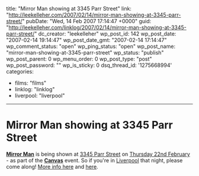 title: "Mirror Man showing at 3345 Parr Street"
link: "http://leekelleher.com/2007/02/14/mirror-man-showing-at-3345-parr-street/"
pubDate: "Wed, 14 Feb 2007 17:14:47 +0000"
guid: "http://leekelleher.com/linklog/2007/02/14/mirror-man-showing-at-3345-parr-street/"
dc_creator: "leekelleher"
wp_post_id: 142
wp_post_date: "2007-02-14 19:14:47"
wp_post_date_gmt: "2007-02-14 17:14:47"
wp_comment_status: "open"
wp_ping_status: "open"
wp_post_name: "mirror-man-showing-at-3345-parr-street"
wp_status: "publish"
wp_post_parent: 0
wp_menu_order: 0
wp_post_type: "post"
wp_post_password: ""
wp_is_sticky: 0
dsq_thread_id: '1275668994'
categories:
  - films: "films"
  - linklog: "linklog"
  - liverpool: "liverpool"

---

# Mirror Man showing at 3345 Parr Street

<strong><a href="http://leekelleher.com/projects/films/#mirrorman">Mirror Man</a></strong> is being shown at <a href="http://www.3345parrst.com/">3345 Parr Street</a> on <a href="http://upcoming.org/event/152243">Thursday 22nd February</a> - as part of the <strong><a href="http://www.myspace.com/canvasnight">Canvas</a></strong> event. So if you're in <a href="http://www.visitliverpool.com/">Liverpool</a> that night, please come along! <a href="http://blog.myspace.com/index.cfm?fuseaction=blog.view&friendID=147130515&blogID=222554959">More info here</a> and <a href="http://blog.myspace.com/index.cfm?fuseaction=blog.view&friendID=145109714&blogID=219003717">here</a>.